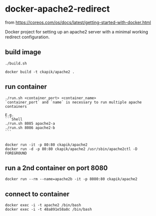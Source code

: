 # docker-apache2-redirect
from https://coreos.com/os/docs/latest/getting-started-with-docker.html

Docker project for setting up an apache2 server with a minimal working redirect configuration.


## build image
	./build.sh
	
	docker build -t ckapik/apache2 .
	 
## run container
	./run.sh <container_port> <container_name>
	`container_port` and `name` is necessary to run multiple apache containers

	E.g. 
	```Shell
	./run.sh 8085 apache2-a
	./run.sh 8086 apache2-b
	```


	docker run -it -p 80:80 ckapik/apache2
	docker run -d -p 80:80 ckapik/apache2 /usr/sbin/apache2ctl -D FOREGROUND

## run a 2nd container on port 8080
	docker run --rm --name=apache2b -it -p 8080:80 ckapik/apache2

## connect to container 
	docker exec -i -t apache2 /bin/bash
	docker exec -i -t 48a891e58a8c /bin/bash

